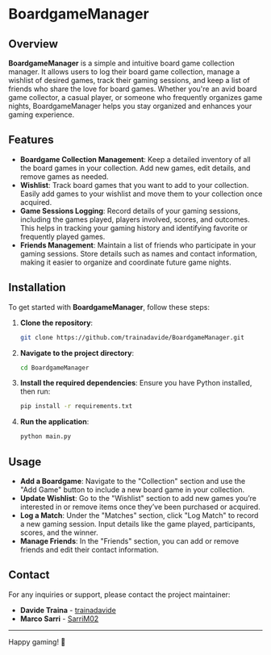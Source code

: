 # BoardgameManager

## Overview

**BoardgameManager** is a simple and intuitive board game collection manager. It allows users to log their board game collection, manage a wishlist of desired games, track their gaming sessions, and keep a list of friends who share the love for board games. Whether you're an avid board game collector, a casual player, or someone who frequently organizes game nights, BoardgameManager helps you stay organized and enhances your gaming experience.

## Features

- **Boardgame Collection Management**: Keep a detailed inventory of all the board games in your collection. Add new games, edit details, and remove games as needed.
- **Wishlist**: Track board games that you want to add to your collection. Easily add games to your wishlist and move them to your collection once acquired.
- **Game Sessions Logging**: Record details of your gaming sessions, including the games played, players involved, scores, and outcomes. This helps in tracking your gaming history and identifying favorite or frequently played games.
- **Friends Management**: Maintain a list of friends who participate in your gaming sessions. Store details such as names and contact information, making it easier to organize and coordinate future game nights.

## Installation

To get started with **BoardgameManager**, follow these steps:

1. **Clone the repository**:
    ```bash
    git clone https://github.com/trainadavide/BoardgameManager.git
    ```
   
2. **Navigate to the project directory**:
    ```bash
    cd BoardgameManager
    ```

3. **Install the required dependencies**:
    Ensure you have Python installed, then run:
    ```bash
    pip install -r requirements.txt
    ```

4. **Run the application**:
    ```bash
    python main.py
    ```

## Usage

- **Add a Boardgame**: Navigate to the "Collection" section and use the "Add Game" button to include a new board game in your collection.
- **Update Wishlist**: Go to the "Wishlist" section to add new games you’re interested in or remove items once they’ve been purchased or acquired.
- **Log a Match**: Under the "Matches" section, click "Log Match" to record a new gaming session. Input details like the game played, participants, scores, and the winner.
- **Manage Friends**: In the "Friends" section, you can add or remove friends and edit their contact information.

## Contact

For any inquiries or support, please contact the project maintainer:

- **Davide Traina** - [trainadavide](https://github.com/trainadavide)
- **Marco Sarri** - [SarriM02](https://github.com/SarriM02)

---

Happy gaming! 🎲

